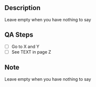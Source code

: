 ## Description

Leave empty when you have nothing to say

## QA Steps

* [ ] Go to X and Y
* [ ] See TEXT in page Z

## Note

Leave empty when you have nothing to say
